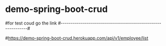 # demo-spring-boot-crud

#for test coud go the link
#-------------------------------------------------------------#

#https://demo-spring-boot-crud.herokuapp.com/api/v1/employee/list
